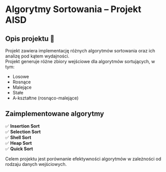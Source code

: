 # Algorytmy Sortowania – Projekt AISD

## Opis projektu 📖

Projekt zawiera implementację różnych algorytmów sortowania oraz ich analizę pod kątem wydajności.  
Projekt generuje różne zbiory wejściowe dla algorytmów sortujących, w tym:

- Losowe
- Rosnące
- Malejące
- Stałe
- A-kształtne (rosnąco-malejące)

## Zaimplementowane algorytmy

✅ **Insertion Sort**  
✅ **Selection Sort**  
✅ **Shell Sort**  
✅ **Heap Sort**  
✅ **Quick Sort**

Celem projektu jest porównanie efektywności algorytmów w zależności od rodzaju danych wejściowych.

